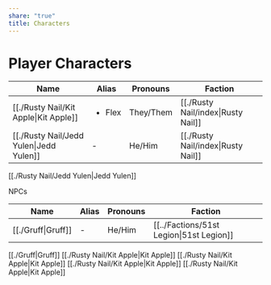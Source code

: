 ```yaml
---
share: "true"
title: Characters
---
```





# Player Characters

| Name                                                | Alias                  | Pronouns  | Faction                                             |
| --------------------------------------------------- | ---------------------- | --------- | --------------------------------------------------- |
| [[./Rusty Nail/Kit Apple\|Kit Apple]]   | <ul><li>Flex</li></ul> | They/Them | [[./Rusty Nail/index\|Rusty Nail]] |
| [[./Rusty Nail/Jedd Yulen\|Jedd Yulen]] | \-                     | He/Him    | [[./Rusty Nail/index\|Rusty Nail]] |


[[./Rusty Nail/Jedd Yulen|Jedd Yulen]]



NPCs

| Name                           | Alias | Pronouns | Faction                                  |
| ------------------------------ | ----- | -------- | ---------------------------------------- |
| [[./Gruff\|Gruff]] | \-    | He/Him   | [[../Factions/51st Legion\|51st Legion]] |




[[./Gruff|Gruff]]
[[./Rusty Nail/Kit Apple|Kit Apple]]
[[./Rusty Nail/Kit Apple|Kit Apple]]
[[./Rusty Nail/Kit Apple|Kit Apple]]
[[./Rusty Nail/Kit Apple|Kit Apple]]


